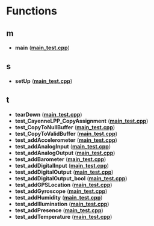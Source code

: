 
# Functions



## m

* **main** ([**main\_test.cpp**](main__test_8cpp.md))


## s

* **setUp** ([**main\_test.cpp**](main__test_8cpp.md))


## t

* **tearDown** ([**main\_test.cpp**](main__test_8cpp.md))
* **test\_CayenneLPP\_CopyAssignment** ([**main\_test.cpp**](main__test_8cpp.md))
* **test\_CopyToNullBuffer** ([**main\_test.cpp**](main__test_8cpp.md))
* **test\_CopyToValidBuffer** ([**main\_test.cpp**](main__test_8cpp.md))
* **test\_addAccelerometer** ([**main\_test.cpp**](main__test_8cpp.md))
* **test\_addAnalogInput** ([**main\_test.cpp**](main__test_8cpp.md))
* **test\_addAnalogOutput** ([**main\_test.cpp**](main__test_8cpp.md))
* **test\_addBarometer** ([**main\_test.cpp**](main__test_8cpp.md))
* **test\_addDigitalInput** ([**main\_test.cpp**](main__test_8cpp.md))
* **test\_addDigitalOutput** ([**main\_test.cpp**](main__test_8cpp.md))
* **test\_addDigitalOutput\_bool** ([**main\_test.cpp**](main__test_8cpp.md))
* **test\_addGPSLocation** ([**main\_test.cpp**](main__test_8cpp.md))
* **test\_addGyroscope** ([**main\_test.cpp**](main__test_8cpp.md))
* **test\_addHumidity** ([**main\_test.cpp**](main__test_8cpp.md))
* **test\_addIllumination** ([**main\_test.cpp**](main__test_8cpp.md))
* **test\_addPresence** ([**main\_test.cpp**](main__test_8cpp.md))
* **test\_addTemperature** ([**main\_test.cpp**](main__test_8cpp.md))




